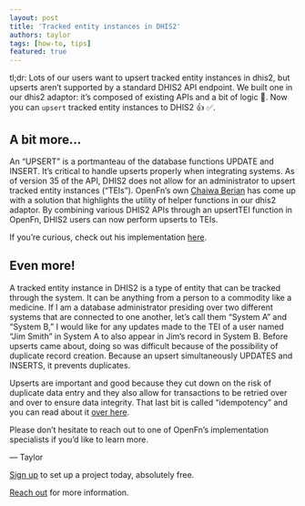 ```yaml
---
layout: post
title: 'Tracked entity instances in DHIS2'
authors: taylor
tags: [how-to, tips]
featured: true
---
```


tl;dr: Lots of our users want to upsert tracked entity instances in dhis2, but
upserts aren’t supported by a standard DHIS2 API endpoint. We built one in our
dhis2 adaptor: it’s composed of existing APIs and a bit of logic 🤔. Now you can
`upsert` tracked entity instances to DHIS2 👍 ✅.

<!--truncate-->

## A bit more...

An “UPSERT” is a portmanteau of the database functions UPDATE and INSERT. It’s
critical to handle upserts properly when integrating systems. As of version 35
of the API, DHIS2 does not allow for an administrator to upsert tracked entity
instances (“TEIs”). OpenFn’s own
[Chaiwa Berian](https://github.com/chaiwa-berian) has come up with a solution
that highlights the utility of helper functions in our dhis2 adaptor. By
combining various DHIS2 APIs through an upsertTEI function in OpenFn, DHIS2
users can now perform upserts to TEIs.

If you’re curious, check out his implementation
[here](https://github.com/OpenFn/language-dhis2/blob/master/src/Adaptor.js#L347).

## Even more!

A tracked entity instance in DHIS2 is a type of entity that can be tracked
through the system. It can be anything from a person to a commodity like a
medicine. If I am a database administrator presiding over two different systems
that are connected to one another, let’s call them “System A” and “System B,” I
would like for any updates made to the TEI of a user named “Jim Smith” in System
A to also appear in Jim’s record in System B. Before upserts came about, doing
so was difficult because of the possibility of duplicate record creation.
Because an upsert simultaneously UPDATES and INSERTS, it prevents duplicates.

Upserts are important and good because they cut down on the risk of duplicate
data entry and they also allow for transactions to be retried over and over to
ensure data integrity. That last bit is called “idempotency” and you can read
about it [over here](2020-07-02-allow-yourself-to-fail.md).

Please don’t hesitate to reach out to one of OpenFn’s implementation specialists
if you’d like to learn more.

— Taylor

[Sign up](https://openfn.org/register) to set up a project today, absolutely
free.

[Reach out](mailto:admin@openfn.org) for more information.
